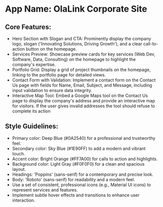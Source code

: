 # **App Name**: OlaLink Corporate Site

## Core Features:

- Hero Section with Slogan and CTA: Prominently display the company logo, slogan ('Innovating Solutions, Driving Growth'), and a clear call-to-action button on the homepage.
- Services Preview: Showcase preview cards for key services (Web Dev, Software, Data, Consulting) on the homepage to highlight the company's expertise.
- Portfolio Grid: Display a grid of project thumbnails on the homepage, linking to the portfolio page for detailed views.
- Contact Form with Validation: Implement a contact form on the Contact Us page with fields for Name, Email, Subject, and Message, including input validation to ensure data integrity.
- Interactive Map Tool: Embed a Google Maps tool on the Contact Us page to display the company's address and provide an interactive map for visitors. If the user gives invalid addresses the tool should refuse to complete its action

## Style Guidelines:

- Primary color: Deep Blue (#0A2540) for a professional and trustworthy feel.
- Secondary color: Sky Blue (#1E90FF) to add a modern and vibrant touch.
- Accent color: Bright Orange (#FF7A00) for calls to action and highlights.
- Background color: Light Gray (#F0F0F0) for a clean and spacious layout.
- Headings: 'Poppins' (sans-serif) for a contemporary and precise look.
- Body: 'Roboto' (sans-serif) for readability and a modern feel.
- Use a set of consistent, professional icons (e.g., Material UI icons) to represent services and features.
- Implement subtle hover effects and transitions to enhance user interaction.